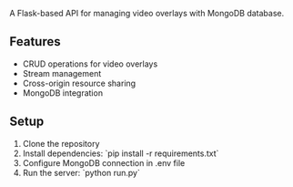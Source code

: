 
A Flask-based API for managing video overlays with MongoDB database.

## Features
- CRUD operations for video overlays
- Stream management
- Cross-origin resource sharing
- MongoDB integration

## Setup
1. Clone the repository
2. Install dependencies: \`pip install -r requirements.txt\`
3. Configure MongoDB connection in .env file
4. Run the server: \`python run.py\`
